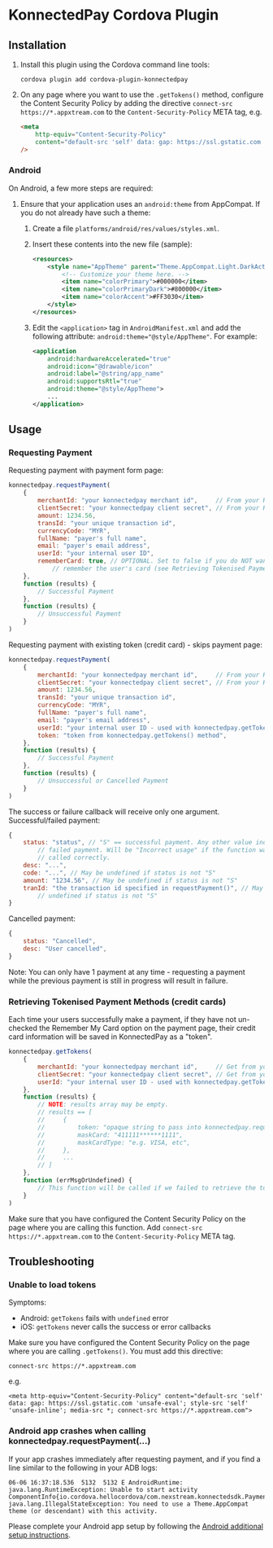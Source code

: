 KonnectedPay Cordova Plugin
===========================

Installation
------------

1. Install this plugin using the Cordova command line tools:

    `cordova plugin add cordova-plugin-konnectedpay`

2. On any page where you want to use the `.getTokens()` method, configure the
    Content Security Policy by adding the directive
    `connect-src https://*.appxtream.com` to the `Content-Security-Policy` META
    tag, e.g.

    ```html
    <meta
        http-equiv="Content-Security-Policy"
        content="default-src 'self' data: gap: https://ssl.gstatic.com 'unsafe-eval'; style-src 'self' 'unsafe-inline'; media-src *; connect-src https://*.appxtream.com"
    />
    ```


<a name="androidSetup"></a>
### Android

On Android, a few more steps are required:

1. Ensure that your application uses an `android:theme` from AppCompat. If you
    do not already have such a theme:

    1. Create a file `platforms/android/res/values/styles.xml`.
    2. Insert these contents into the new file (sample):

        ```xml
        <resources>
            <style name="AppTheme" parent="Theme.AppCompat.Light.DarkActionBar">
                <!-- Customize your theme here. -->
                <item name="colorPrimary">#000000</item>
                <item name="colorPrimaryDark">#800000</item>
                <item name="colorAccent">#FF3030</item>
            </style>
        </resources>
        ```

    3. Edit the `<application>` tag in `AndroidManifest.xml` and add the
        following attribute: `android:theme="@style/AppTheme"`. For example:

        ```xml
        <application
            android:hardwareAccelerated="true"
            android:icon="@drawable/icon"
            android:label="@string/app_name"
            android:supportsRtl="true"
            android:theme="@style/AppTheme">
            ...
        </application>
        ```


Usage
-----

### Requesting Payment

Requesting payment with payment form page:

```javascript
konnectedpay.requestPayment(
    {
        merchantId: "your konnectedpay merchant id",     // From your KonnectedPay account.
        clientSecret: "your konnectedpay client secret", // From your KonnectedPay account.
        amount: 1234.56,
        transId: "your unique transaction id",
        currencyCode: "MYR",
        fullName: "payer's full name",
        email: "payer's email address",
        userId: "your internal user ID",
        rememberCard: true, // OPTIONAL. Set to false if you do NOT want to
            // remember the user's card (see Retrieving Tokenised Payment Method).
    },
    function (results) {
        // Successful Payment
    },
    function (results) {
        // Unsuccessful Payment
    }
)
```

Requesting payment with existing token (credit card) - skips payment page:

```javascript
konnectedpay.requestPayment(
    {
        merchantId: "your konnectedpay merchant id",     // From your KonnectedPay account.
        clientSecret: "your konnectedpay client secret", // From your KonnectedPay account.
        amount: 1234.56,
        transId: "your unique transaction id",
        currencyCode: "MYR",
        fullName: "payer's full name",
        email: "payer's email address",
        userId: "your internal user ID - used with konnectedpay.getTokens() method",
        token: "token from konnectedpay.getTokens() method",
    },
    function (results) {
        // Successful Payment
    },
    function (results) {
        // Unsuccessful or Cancelled Payment
    }
)
```

The success or failure callback will receive only one argument.
Successful/failed payment:

```javascript
{
    status: "status", // "S" == successful payment. Any other value indicates
        // failed payment. Will be "Incorrect usage" if the function was not
        // called correctly.
    desc: "...",
    code: "...", // May be undefined if status is not "S"
    amount: "1234.56", // May be undefined if status is not "S"
    tranId: "the transaction id specified in requestPayment()", // May be
        // undefined if status is not "S"
}
```

Cancelled payment:

```javascript
{
    status: "Cancelled",
    desc: "User cancelled",
}
```

Note: You can only have 1 payment at any time - requesting a payment while the
previous payment is still in progress will result in failure.


### Retrieving Tokenised Payment Methods (credit cards)

Each time your users successfully make a payment, if they have not un-checked
the Remember My Card option on the payment page, their credit card information
will be saved in KonnectedPay as a "token".

```javascript
konnectedpay.getTokens(
    {
        merchantId: "your konnectedpay merchant id",     // Get from your KonnectedPay account.
        clientSecret: "your konnectedpay client secret", // Get from your KonnectedPay account.
        userId: "your internal user ID - used with konnectedpay.getTokens() method",
    },
    function (results) {
        // NOTE: results array may be empty.
        // results == [
        //     {
        //         token: "opaque string to pass into konnectedpay.requestPayment()",
        //         maskCard: "411111******1111",
        //         maskCardType: "e.g. VISA, etc",
        //     },
        //     ...
        // ]
    },
    function (errMsgOrUndefined) {
        // This function will be called if we failed to retrieve the tokens list.
    }
)
```

Make sure that you have configured the Content Security Policy on the page where
you are calling this function. Add `connect-src https://*.appxtream.com` to the
`Content-Security-Policy` META tag.


Troubleshooting
---------------

### Unable to load tokens

Symptoms:
- Android: `getTokens` fails with `undefined` error
- iOS: `getTokens` never calls the success or error callbacks

Make sure you have configured the Content Security Policy on the page where you
are calling `.getTokens()`. You must add this directive:

`connect-src https://*.appxtream.com`

e.g.

`<meta http-equiv="Content-Security-Policy" content="default-src 'self' data: gap: https://ssl.gstatic.com 'unsafe-eval'; style-src 'self' 'unsafe-inline'; media-src *; connect-src https://*.appxtream.com">`

### Android app crashes when calling konnectedpay.requestPayment(...)

If your app crashes immediately after requesting payment, and if you find a line
similar to the following in your ADB logs:

```
06-06 16:37:18.536  5132  5132 E AndroidRuntime: java.lang.RuntimeException: Unable to start activity ComponentInfo{io.cordova.hellocordova/com.nexstream.konnectedsdk.PaymentActivity}: java.lang.IllegalStateException: You need to use a Theme.AppCompat theme (or descendant) with this activity.
```

Please complete your Android app setup by following the [Android additional setup
instructions](#androidSetup).
